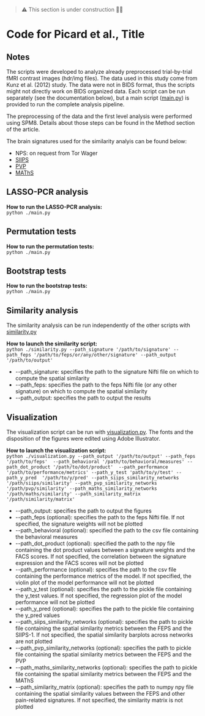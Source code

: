 > :warning: This section is under construction :construction_worker_woman:

# Code for Picard et al., Title

## Notes

The scripts were developed to analyze already preprocessed trial-by-trial fMRI contrast images (hdr/img files). The data used in 
this study come from Kunz et al. (2012) study. The data were not in BIDS format, thus the scripts might not directly work on BIDS 
organized data. Each script can be run separately (see the documentation below), but a main script 
([main.py](https://github.com/me-pic/picard_feps_2022/blob/main/scripts/main.py)) is provided to run the complete analysis pipeline.

The preprocessing of the data and the first level analysis were performed using SPM8. Details about those steps can be found in the Method section of the article.

The brain signatures used for the similarity analyis can be found below:
- NPS: on request from Tor Wager
- [SIIPS](https://github.com/canlab/Neuroimaging_Pattern_Masks/tree/master/Multivariate_signature_patterns/2017_Woo_SIIPS1) 
- [PVP](https://github.com/canlab/Neuroimaging_Pattern_Masks/tree/master/Multivariate_signature_patterns/2022_coll_pain_monetary_reward_decision_value)
- [MAThS](https://github.com/canlab/Neuroimaging_Pattern_Masks/tree/master/Multivariate_signature_patterns/2021_Ceko_MPA2_multiaversive) 

## LASSO-PCR analysis
<b>How to run the LASSO-PCR analysis:</b>
<br>`python ./main.py`

## Permutation tests
<b>How to run the permutation tests:</b>
<br>`python ./main.py`

## Bootstrap tests
<b>How to run the bootstrap tests:</b>
<br>`python ./main.py`

## Similarity analysis
The similarity analysis can be run independently of the other scripts with [similarity.py](https://github.com/me-pic/picard_feps_2022/blob/main/scripts/similarity.py)

<b>How to launch the similarity script:</b>
<br>`python ./similarity.py --path_signature '/path/to/signature' --path_feps '/path/to/feps/or/any/other/signature' --path_output 
'/path/to/output'`
- --path_signature: specifies the path to the signature Nifti file on which to compute the spatial similarity
- --path_feps: specifies the path to the feps Nifti file (or any other signature) on which to compute the spatial similarity
- --path_output: specifies the path to output the results

## Visualization
The visualization script can be run with [visualization.py](https://github.com/me-pic/picard_feps_2022/blob/main/scripts/visualization.py). The fonts and the disposition of the figures were edited using Adobe 
Illustrator.

<b>How to launch the visualization script:</b>
<br>`python ./visualization.py --path_output '/path/to/output' --path_feps '/path/to/feps' 
--path_behavioral '/path/to/behavioral/measures' --path_dot_product '/path/to/dot/product' 
--path_performance '/path/to/performance/metrics' --path_y_test 'path/to/y/test' --path_y_pred 
'/path/to/y/pred' --path_siips_similarity_networks '/path/siips/similarity' --path_pvp_similarity_networks '/path/pvp/similarity' --path_maths_similarity_networks '/path/maths/similarity' --path_similarity_matrix '/path/similarity/matrix'`
- --path_output: specifies the path to output the figures
- --path_feps (optional): specifies the path to the feps Nifti file. If not specified, the 
signature weights will not be plotted 
- --path_behavioral (optional): specified the path to the csv file containing the behavioral 
measures
- --path_dot_product (optional): specified the path to the npy file containing the dot product 
values between a signature weights and the FACS scores. If not specified, the correlation between 
the signature expression and the FACS scores will not be plotted
 - --path_performance (optional): specifies the path to the csv file containing the 
performance 
metrics of the model. If not specified, the violin plot of the model performance will not be 
plotted
- --path_y_test (optional): specifies the path to the pickle file containing the y_test values. If 
not specified, the regression plot of the model performance will not be plotted
- --path_y_pred (optional): specifies the path to the pickle file containing the y_pred values
- --path_siips_similarity_networks (optional): specifies the path to pickle file containing the spatial similarity metrics between the FEPS and the SIIPS-1. If not specified, the spatial similarity barplots across networks are not plotted
- --path_pvp_similarity_networks (optional): specifies the path to pickle file containing the spatial similarity metrics between the FEPS and the PVP
- --path_maths_similarity_networks (optional): specifies the path to pickle file containing the spatial similarity metrics between the FEPS and the MAThS
- --path_similarity_matrix (optional): specifies the path to numpy npy file containing the spatial similarity values between the FEPS and other pain-related signatures. If not specified, the similarity matrix is not plotted
